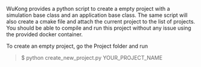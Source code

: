WuKong provides a python script to create a empty project with a simulation base class and an application base class. The same script will also create a cmake file and attach the current project to the list of projects. You should be able to compile and run this project without any issue using the provided docker container.

To create an empty project, go the Project folder and run

> $  python create_new_project.py YOUR_PROJECT_NAME